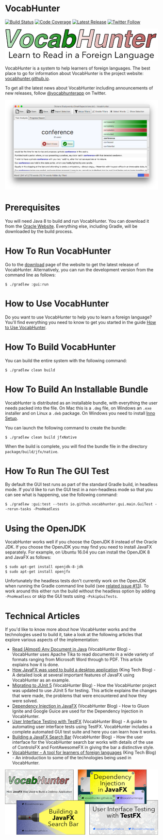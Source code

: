 # VocabHunter

[![Build Status](https://img.shields.io/travis/VocabHunter/VocabHunter/travis-osx.svg)](https://travis-ci.org/VocabHunter/VocabHunter)
[![Code Coverage](https://img.shields.io/codecov/c/github/VocabHunter/VocabHunter.svg)](https://codecov.io/gh/VocabHunter/VocabHunter)
[![Latest Release](https://img.shields.io/github/release/VocabHunter/VocabHunter.svg)](https://github.com/VocabHunter/VocabHunter/releases/latest)
[![Twitter Follow](https://img.shields.io/twitter/follow/vocabhunterapp.svg?style=social&label=Follow)](https://twitter.com/vocabhunterapp)

[![VocabHunter](/assets/VocabHunter.png)](https://vocabhunter.github.io/)

VocabHunter is a system to help learners of foreign languages.  The best place to go for information about VocabHunter is the project website: [vocabhunter.github.io](https://vocabhunter.github.io/).

To get all the latest news about VocabHunter including announcements of new releases, follow [@vocabhunterapp](https://twitter.com/vocabhunterapp) on Twitter.

[![VocabHunter](/assets/VocabHunter-in-use.png)](https://vocabhunter.github.io/)

# Prerequisites

You will need Java 8 to build and run VocabHunter.  You can download it from the [Oracle Website](http://www.oracle.com/technetwork/java/javase/downloads/index.html).  Everything else, including Gradle, will be downloaded by the build process.

# How To Run VocabHunter

Go to the [download](https://vocabhunter.github.io/download/) page of the website to get the latest release of VocabHunter.  Alternatively, you can run the development version from the command line as follows:
~~~
$ ./gradlew :gui:run
~~~

# How to Use VocabHunter

Do you want to use VocabHunter to help you to learn a foreign language?  You'll find everything you need to know to get you started in the guide [How to Use VocabHunter](https://vocabhunter.github.io/help/).

# How To Build VocabHunter

You can build the entire system with the following command:
~~~
$ ./gradlew clean build
~~~

# How To Build An Installable Bundle

VocabHunter is distributed as an installable bundle, with everything the user needs packed into the file.  On Mac this is a `.dmg` file, on Windows an `.exe` installer and on Linux a `.deb` package.  On Windows you need to install [Inno Setup](http://www.jrsoftware.org/isdl.php).

You can launch the following command to create the bundle:
~~~
$ ./gradlew clean build jfxNative
~~~

When the build is complete, you will find the bundle file in the directory `package/build/jfx/native`.

# How To Run The GUI Test

By default the GUI test runs as part of the standard Gradle build, in headless mode.  If you'd like to run the GUI test in a non-headless mode so that you can see what is happening, use the following command:
~~~
$ ./gradlew :gui:test --tests io.github.vocabhunter.gui.main.GuiTest --rerun-tasks -PnoHeadless
~~~

# Using the OpenJDK

VocabHunter works well if you choose the OpenJDK 8 instead of the Oracle JDK.  If you choose the OpenJDK you may find you need to install JavaFX separately.  For example, on Ubuntu 16.04 you can install the OpenJDK 8 and JavaFX as follows:
~~~
$ sudo apt-get install openjdk-8-jdk
$ sudo apt-get install openjfx
~~~

Unfortunately the headless tests don't currently work on the OpenJDK when running the Gradle command line build (see [related issue #13](../../issues/13)).   To work around this either run the build without the headless option by adding `-PnoHeadless` or skip the GUI tests using `-PskipGuiTests`.

# Technical Articles

If you'd like to know more about how VocabHunter works and the technologies used to build it, take a look at the following articles that explore various aspects of the implementation:

* [Read (Almost) Any Document in Java] (VocabHunter Blog) - VocabHunter uses Apache Tika to read documents in a wide variety of formats ranging from Microsoft Word through to PDF.  This article explains how it is done.
* [How JavaFX was used to build a desktop application] (King Tech Blog) - A detailed look at several important features of JavaFX using VocabHunter as an example.
* [Migrating to JUnit 5] (VocabHunter Blog) - How the VocabHunter project was updated to use JUnit 5 for testing.  This article explains the changes that were made, the problems that were encountered and how they were solved.
* [Dependency Injection in JavaFX] (VocabHunter Blog) - How to Gluon Ignite and Google Guice are used for the  Dependency Injection in VocabHunter.
* [User Interface Testing with TestFX] (VocabHunter Blog) - A guide to automating user interface tests using TestFX.  VocabHunter includes a complete automated GUI test suite and here you can learn how it works.
* [Building a JavaFX Search Bar] (VocabHunter Blog) - How the user interface for the VocabHunter search bar works with details of the use of ControlsFX and FontAwesomeFX in giving the bar a distinctive style.
* [VocabHunter – A tool for learners of foreign languages] (King Tech Blog) - An introduction to some of the technologies being used in VocabHunter.

[![VocabHunter](/assets/VocabHunter-Technical-Articles.png)](https://vocabhunter.github.io/blog/)

[Dependency Injection in JavaFX]:https://vocabhunter.github.io/2016/11/13/JavaFX-Dependency-Injection.html
[User Interface Testing with TestFX]:https://vocabhunter.github.io/2016/07/27/TestFX.html
[Building a JavaFX Search Bar]:https://vocabhunter.github.io/2017/01/15/Search-Bar.html
[Read (Almost) Any Document in Java]:https://vocabhunter.github.io/2017/04/30/Read-Any-Document-Format.html
[Migrating to JUnit 5]:https://vocabhunter.github.io/2017/10/17/migrating-to-junit-5.html

[VocabHunter – A tool for learners of foreign languages]:https://techblog.king.com/vocabhunter-a-tool-for-learners-of-foreign-languages/
[How JavaFX was used to build a desktop application]:https://techblog.king.com/javafx-used-build-desktop-application/
